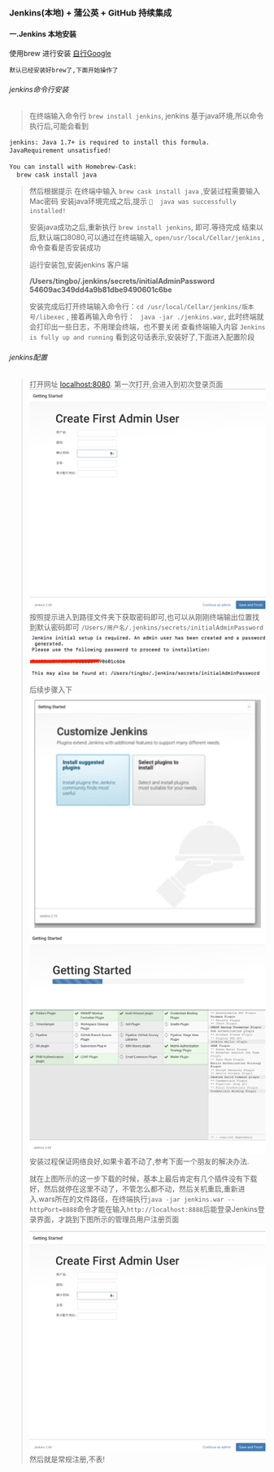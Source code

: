 ### Jenkins(本地) + 蒲公英 + GitHub  持续集成 

#### 一.Jenkins 本地安装
使用brew 进行安装  [自行Google](www.google.com)

`默认已经安装好brew了,下面开始操作了`

###### jenkins命令行安装
>  在终端输入命令行 `brew install jenkins`, jenkins 基于java环境,所以命令执行后,可能会看到
>

```
jenkins: Java 1.7+ is required to install this formula.
JavaRequirement unsatisfied!

You can install with Homebrew-Cask:
  brew cask install java
```
> 然后根据提示 在终端中输入 `brew cask install java` ,安装过程需要输入Mac密码
> 安装java环境完成之后,提示 `🍺  java was successfully installed!`
> 
> 安装java成功之后,重新执行 `brew install jenkins`, 即可.等待完成
> 结束以后,默认端口8080,可以通过在终端输入, `open/usr/local/Cellar/jenkins` , 命令查看是否安装成功
> 
> 运行安装包,安装jenkins 客户端
> 
> 
> **/Users/tingbo/.jenkins/secrets/initialAdminPassword**
> **54609ac349dd4a9b81dbe9490601c6be**
> 
> 
> 
> 安装完成后打开终端输入命令行：`cd /usr/local/Cellar/jenkins/版本号/libexec` , 接着再输入命令行： ` java -jar ./jenkins.war`,    此时终端就会打印出一些日志，不用理会终端，也不要关闭
> 查看终端输入内容 `Jenkins is fully up and running` 看到这句话表示,安装好了,下面进入配置阶段


###### jenkins配置
> 打开网址 [localhost:8080](http://localhost:8080/login?from=%2F). 第一次打开,会进入到初次登录页面 ![](img/Jenkins注册页面.png)
> 按照提示进入到路径文件夹下获取密码即可,也可以从刚刚终端输出位置找到默认密码即可 `/Users/用户名/.jenkins/secrets/initialAdminPassword` 
> ![](img/Jenkins终端密码提示.png)
> 
> 后续步骤入下
> ![](img/Jenkins配置选择页.png)
> ![](img/Jenkins安装进度页.png)
> 安装过程保证网络良好,如果卡着不动了,参考下面一个朋友的解决办法.
> 
> 就在上图所示的这一步下载的时候，基本上最后肯定有几个插件没有下载好，然后就停在这里不动了，不管怎么都不动，然后关机重启,重新进入.wars所在的文件路径，在终端执行`java -jar jenkins.war --httpPort=8888`命令才能在输入`http://localhost:8888`后能登录Jenkins登录界面，才跳到下图所示的管理员用户注册页面
> 
> ![](img/Jenkins注册页面.png)
> 然后就是常规注册,不表!
> 

